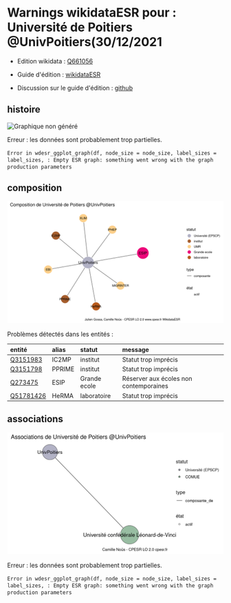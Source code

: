 Warnings wikidataESR pour : Université de Poitiers @UnivPoitiers(30/12/2021
================

- Edition wikidata : [Q661056](https://www.wikidata.org/wiki/Q661056)
- Guide d'édition : [wikidataESR](https://github.com/cpesr/wikidataESR/)

- Discussion sur le guide d'édition : [github](https://github.com/cpesr/wikidataESR/issues)



## histoire 

![Graphique non généré](Q661056-histoire.png) 

 


Erreur : les données sont probablement trop partielles.
```
Error in wdesr_ggplot_graph(df, node_size = node_size, label_sizes = label_sizes, : Empty ESR graph: something went wrong with the graph production parameters

``` 



## composition 

![Graphique non généré](Q661056-composition.png) 

Problèmes détectés dans les entités :

|entité                                               |alias  |statut       |message                                |
|:----------------------------------------------------|:------|:------------|:--------------------------------------|
|[Q3151983](https://www.wikidata.org/wiki/Q3151983)   |IC2MP  |institut     |Statut trop imprécis                   |
|[Q3151798](https://www.wikidata.org/wiki/Q3151798)   |PPRIME |institut     |Statut trop imprécis                   |
|[Q273475](https://www.wikidata.org/wiki/Q273475)     |ESIP   |Grande ecole |Réserver aux écoles non contemporaines |
|[Q51781426](https://www.wikidata.org/wiki/Q51781426) |HeRMA  |laboratoire  |Statut trop imprécis                   |

 



## associations 

![Graphique non généré](Q661056-associations.png) 

 


Erreur : les données sont probablement trop partielles.
```
Error in wdesr_ggplot_graph(df, node_size = node_size, label_sizes = label_sizes, : Empty ESR graph: something went wrong with the graph production parameters

``` 


